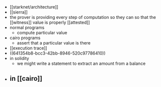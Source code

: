 - [[starknet/architecture]]
- [[sierra]]
- the prover is providing every step of computation so they can so that the [[witness]] value is properly [[attested]]
- normal programs
	- compute particular value
- cairo programs
	- assert that a particular value is there
- [[execution trace]]
- ((641354b8-bcc3-42bb-8946-520c97786410))
- in solidity
	- we might write a statement to extract an amount from a balance
- in [[cairo]]
	-